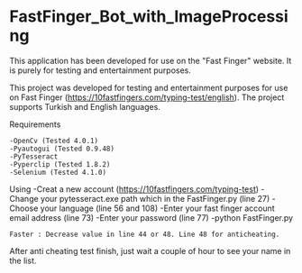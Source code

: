 # FastFinger_Bot_with_ImageProcessing
This application has been developed for use on the "Fast Finger" website. It is purely for testing and entertainment purposes. 

This project was developed for testing and entertainment purposes for use on Fast Finger (https://10fastfingers.com/typing-test/english). 
The project supports Turkish and English languages. 

Requirements
    
    -OpenCv (Tested 4.0.1)
    -Pyautogui (Tested 0.9.48)
    -PyTesseract
    -Pyperclip (Tested 1.8.2)
    -Selenium (Tested 4.1.0)

Using
    -Creat a new account (https://10fastfingers.com/typing-test)
    -Change your pytesseract.exe path which in the FastFinger.py (line 27)
    -Choose your language (line 56 and 108)
    -Enter your fast finger account email address (line 73)
    -Enter your password (line 77)
    -python FastFinger.py
    
    Faster : Decrease value in line 44 or 48. Line 48 for anticheating. 

After anti cheating test finish, just wait a couple of hour to see your name in the list.
    
    


